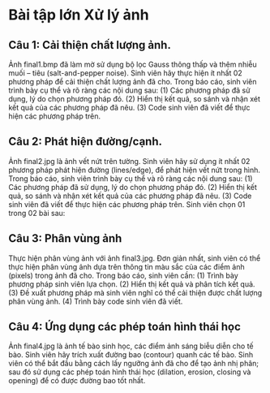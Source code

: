 # Bài tập lớn Xử lý ảnh
## Câu 1: Cải thiện chất lượng ảnh.
Ảnh final1.bmp đã làm mờ sử dụng bộ lọc Gauss thông thấp và thêm nhiễu muối – tiêu (salt-and-pepper noise). Sinh viên hãy thực hiện ít nhất 02 phương pháp để cải thiện chất lượng ảnh đã cho. Trong báo cáo, sinh viên trình bày cụ thể và rõ ràng các nội dung sau:
(1) Các phương pháp đã sử dụng, lý do chọn phương pháp đó.
(2) Hiển thị kết quả, so sánh và nhận xét kết quả của các phương pháp đã nêu.
(3) Code sinh viên đã viết để thực hiện các phương pháp trên.
## Câu 2: Phát hiện đường/cạnh.
Ảnh final2.jpg là ảnh vết nứt trên tường. Sinh viên hãy sử dụng ít nhất 02 phương pháp phát hiện đường (lines/edge), để phát hiện vết nứt trong hình. Trong báo cáo, sinh viên trình bày cụ thể và rõ ràng các nội dung sau:
(1) Các phương pháp đã sử dụng, lý do chọn phương pháp đó.
(2) Hiển thị kết quả, so sánh và nhận xét kết quả của các phương pháp đã nêu.
(3) Code sinh viên đã viết để thực hiện các phương pháp trên.
Sinh viên chọn 01 trong 02 bài sau:
## Câu 3: Phân vùng ảnh
Thực hiện phân vùng ảnh với ảnh final3.jpg. Đơn giản nhất, sinh viên có thể thực hiện phân vùng ảnh dựa trên thông tin màu sắc của các điểm ảnh (pixels) trong ảnh đã cho. Trong báo cáo, sinh viên cần:
(1) Trình bày phương pháp sinh viên lựa chọn.
(2) Hiển thị kết quả và phân tích kết quả.
(3) Đề xuất phương pháp mà sinh viên nghĩ có thể cải thiện được chất lượng phân vùng ảnh.
(4) Trình bày code sinh viên đã viết.
## Câu 4: Ứng dụng các phép toán hình thái học
Ảnh final4.jpg là ảnh tế bào sinh học, các điểm ảnh sáng biễu diễn cho tế bào. Sinh viên hãy trích xuất đường bao (contour) quanh các tế bào. Sinh viên có thể bắt đầu bằng cách lấy ngưỡng ảnh đã cho để tạo ảnh nhị phân; sau đó sử dụng các phép toán hình thái học (dilation, erosion, closing và opening) để có được đường bao tốt nhất.
